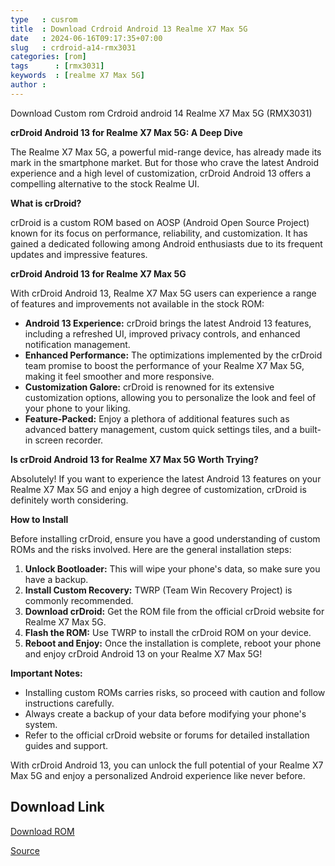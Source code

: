 ```yaml
---
type   : cusrom
title  : Download Crdroid Android 13 Realme X7 Max 5G
date   : 2024-06-16T09:17:35+07:00
slug   : crdroid-a14-rmx3031
categories: [rom]
tags      : [rmx3031]
keywords  : [realme X7 Max 5G]
author : 
---
```


Download Custom rom Crdroid android 14 Realme X7 Max 5G (RMX3031)

**crDroid Android 13 for Realme X7 Max 5G: A Deep Dive**

The Realme X7 Max 5G, a powerful mid-range device, has already made its mark in the smartphone market. But for those who crave the latest Android experience and a high level of customization, crDroid Android 13 offers a compelling alternative to the stock Realme UI.

**What is crDroid?**

crDroid is a custom ROM based on AOSP (Android Open Source Project) known for its focus on performance, reliability, and customization. It has gained a dedicated following among Android enthusiasts due to its frequent updates and impressive features.

**crDroid Android 13 for Realme X7 Max 5G**

With crDroid Android 13, Realme X7 Max 5G users can experience a range of features and improvements not available in the stock ROM:

* **Android 13 Experience:** crDroid brings the latest Android 13 features, including a refreshed UI, improved privacy controls, and enhanced notification management.
* **Enhanced Performance:** The optimizations implemented by the crDroid team promise to boost the performance of your Realme X7 Max 5G, making it feel smoother and more responsive.
* **Customization Galore:** crDroid is renowned for its extensive customization options, allowing you to personalize the look and feel of your phone to your liking.
* **Feature-Packed:** Enjoy a plethora of additional features such as advanced battery management, custom quick settings tiles, and a built-in screen recorder.

**Is crDroid Android 13 for Realme X7 Max 5G Worth Trying?**

Absolutely! If you want to experience the latest Android 13 features on your Realme X7 Max 5G and enjoy a high degree of customization, crDroid is definitely worth considering.

**How to Install**

Before installing crDroid, ensure you have a good understanding of custom ROMs and the risks involved. Here are the general installation steps:

1. **Unlock Bootloader:** This will wipe your phone's data, so make sure you have a backup.
2. **Install Custom Recovery:** TWRP (Team Win Recovery Project) is commonly recommended.
3. **Download crDroid:** Get the ROM file from the official crDroid website for Realme X7 Max 5G.
4. **Flash the ROM:** Use TWRP to install the crDroid ROM on your device.
5. **Reboot and Enjoy:** Once the installation is complete, reboot your phone and enjoy crDroid Android 13 on your Realme X7 Max 5G!

**Important Notes:**

* Installing custom ROMs carries risks, so proceed with caution and follow instructions carefully.
* Always create a backup of your data before modifying your phone's system.
* Refer to the official crDroid website or forums for detailed installation guides and support.


With crDroid Android 13, you can unlock the full potential of your Realme X7 Max 5G and enjoy a personalized Android experience like never before. 


## Download Link
[Download ROM](https://sourceforge.net/projects/crdroid/files/RMX3031/9.x/)

[Source](https://crdroid.net/RMX3031/8)

